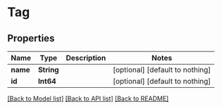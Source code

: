 # Tag


## Properties
Name | Type | Description | Notes
------------ | ------------- | ------------- | -------------
**name** | **String** |  | [optional] [default to nothing]
**id** | **Int64** |  | [optional] [default to nothing]


[[Back to Model list]](../README.md#models) [[Back to API list]](../README.md#api-endpoints) [[Back to README]](../README.md)


